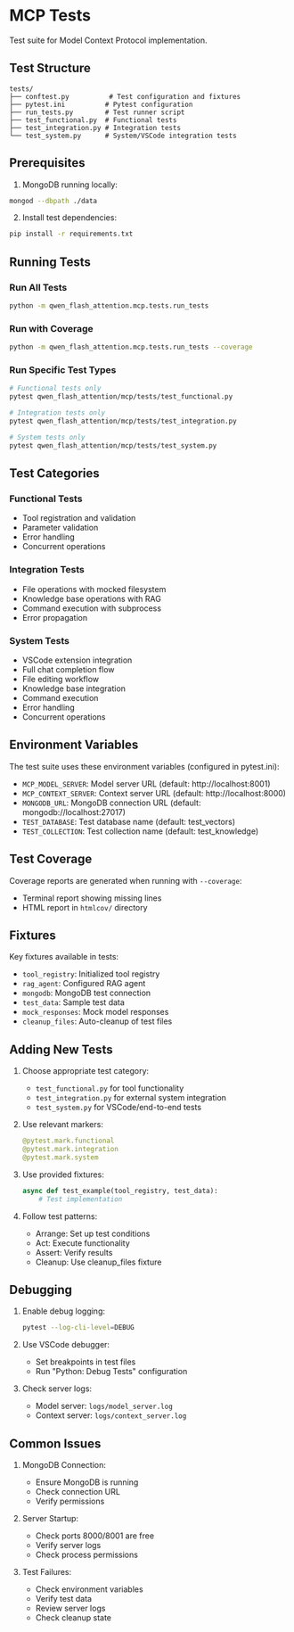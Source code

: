 # MCP Tests

Test suite for Model Context Protocol implementation.

## Test Structure

```
tests/
├── conftest.py          # Test configuration and fixtures
├── pytest.ini          # Pytest configuration
├── run_tests.py        # Test runner script
├── test_functional.py  # Functional tests
├── test_integration.py # Integration tests
└── test_system.py      # System/VSCode integration tests
```

## Prerequisites

1. MongoDB running locally:
```bash
mongod --dbpath ./data
```

2. Install test dependencies:
```bash
pip install -r requirements.txt
```

## Running Tests

### Run All Tests
```bash
python -m qwen_flash_attention.mcp.tests.run_tests
```

### Run with Coverage
```bash
python -m qwen_flash_attention.mcp.tests.run_tests --coverage
```

### Run Specific Test Types
```bash
# Functional tests only
pytest qwen_flash_attention/mcp/tests/test_functional.py

# Integration tests only
pytest qwen_flash_attention/mcp/tests/test_integration.py

# System tests only
pytest qwen_flash_attention/mcp/tests/test_system.py
```

## Test Categories

### Functional Tests
- Tool registration and validation
- Parameter validation
- Error handling
- Concurrent operations

### Integration Tests
- File operations with mocked filesystem
- Knowledge base operations with RAG
- Command execution with subprocess
- Error propagation

### System Tests
- VSCode extension integration
- Full chat completion flow
- File editing workflow
- Knowledge base integration
- Command execution
- Error handling
- Concurrent operations

## Environment Variables

The test suite uses these environment variables (configured in pytest.ini):

- `MCP_MODEL_SERVER`: Model server URL (default: http://localhost:8001)
- `MCP_CONTEXT_SERVER`: Context server URL (default: http://localhost:8000)
- `MONGODB_URL`: MongoDB connection URL (default: mongodb://localhost:27017)
- `TEST_DATABASE`: Test database name (default: test_vectors)
- `TEST_COLLECTION`: Test collection name (default: test_knowledge)

## Test Coverage

Coverage reports are generated when running with `--coverage`:

- Terminal report showing missing lines
- HTML report in `htmlcov/` directory

## Fixtures

Key fixtures available in tests:

- `tool_registry`: Initialized tool registry
- `rag_agent`: Configured RAG agent
- `mongodb`: MongoDB test connection
- `test_data`: Sample test data
- `mock_responses`: Mock model responses
- `cleanup_files`: Auto-cleanup of test files

## Adding New Tests

1. Choose appropriate test category:
   - `test_functional.py` for tool functionality
   - `test_integration.py` for external system integration
   - `test_system.py` for VSCode/end-to-end tests

2. Use relevant markers:
   ```python
   @pytest.mark.functional
   @pytest.mark.integration
   @pytest.mark.system
   ```

3. Use provided fixtures:
   ```python
   async def test_example(tool_registry, test_data):
       # Test implementation
   ```

4. Follow test patterns:
   - Arrange: Set up test conditions
   - Act: Execute functionality
   - Assert: Verify results
   - Cleanup: Use cleanup_files fixture

## Debugging

1. Enable debug logging:
   ```bash
   pytest --log-cli-level=DEBUG
   ```

2. Use VSCode debugger:
   - Set breakpoints in test files
   - Run "Python: Debug Tests" configuration

3. Check server logs:
   - Model server: `logs/model_server.log`
   - Context server: `logs/context_server.log`

## Common Issues

1. MongoDB Connection:
   - Ensure MongoDB is running
   - Check connection URL
   - Verify permissions

2. Server Startup:
   - Check ports 8000/8001 are free
   - Verify server logs
   - Check process permissions

3. Test Failures:
   - Check environment variables
   - Verify test data
   - Review server logs
   - Check cleanup state
